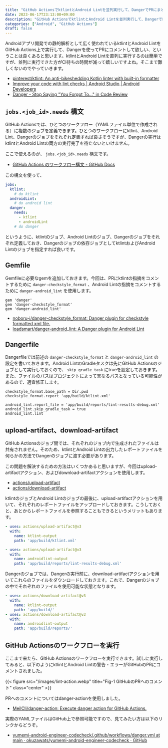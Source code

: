 ```yaml
---
title: "GitHub ActionsでktlintとAndroid Lintを並列実行して、DangerでPRにまとめてコメントする🐝"
date: 2023-06-17T23:13:00+09:00
description: "GitHub ActionsでktlintとAndroid Lintを並列実行して、DangerでPRにまとめてコメントする方法のメモです。"
categories: ["Android", "GitHub Actions"]
draft: false
---
```


Androidアプリ開発での静的解析として広く使われているktlintとAndroid LintをGitHub Actions上で実行して、Dangerを使ってPRにコメントして欲しい、ということは良くあると思います。ktlintとAndroid Lintを直列に実行するのは簡単ですが、並列に実行できた方がCI待ちの時間が減って嬉しいですよね。そこまで難しくないのでやっていきます。

- [pinterest/ktlint: An anti-bikeshedding Kotlin linter with built-in formatter](https://github.com/pinterest/ktlint)
- [Improve your code with lint checks | Android Studio | Android Developers](https://developer.android.com/studio/write/lint)
- [Danger - Stop Saying "You Forgot To…" in Code Review](https://danger.systems/ruby/)

## `jobs.<job_id>.needs` 構文

GitHub Actionsでは、ひとつのワークフロー（YAMLファイル単位で作成される）に複数のジョブを定義できます。ひとつのワークフローにktlint、Android Lint、Dangerのジョブをそれぞれ定義すれば良さそうですが、Dangerの実行はktlintとAndroid Lintの両方の実行完了を待たないといけません。

ここで使えるのが、 `jobs.<job_id>.needs` 構文です。

- [GitHub Actions のワークフロー構文 - GitHub Docs](https://docs.github.com/ja/actions/using-workflows/workflow-syntax-for-github-actions#jobsjob_idneeds)

この構文を使って、

```yaml
jobs:
  ktlint:
    # do ktlint
  androidLint:
    # do android lint
  danger:
    needs:
      - ktlint
      - androidLint
    # do danger
```

というように、ktlintのジョブ、Android Lintのジョブ、Dangerのジョブをそれぞれ定義しておき、Dangerのジョブの依存ジョブとしてktlintおよびAndroid Lintのジョブを指定すれば良いです。

## Gemfile

Gemfileに必要なgemを追加しておきます。今回は、PRにktlintの指摘をコメントするために `danger-checkstyle_format` 、Android Lintの指摘をコメントするために `danger-android_lint` を使用します。

```
gem 'danger'
gem 'danger-checkstyle_format'
gem 'danger-android_lint'
```

- [noboru-i/danger-checkstyle_format: Danger plugin for checkstyle formatted xml file.](https://github.com/noboru-i/danger-checkstyle_format)
- [loadsmart/danger-android_lint: A Danger plugin for Android Lint](https://github.com/loadsmart/danger-android_lint)

## Dangerfile

Dangerfileでは前述の `danger-checkstyle_format` と `danger-android_lint` の設定を書いておきます。Android LintのGradleタスクは先にGitHub Actionsのジョブとして実行しておくので、 `skip_gradle_task` にtrueを設定しておきます。また、ファイルのパスはプロジェクトによって異なるパスとなっている可能性があるので、適宜修正します。

```
checkstyle_format.base_path = Dir.pwd
checkstyle_format.report 'app/build/ktlint.xml'

android_lint.report_file = 'app/build/reports/lint-results-debug.xml'
android_lint.skip_gradle_task = true
android_lint.lint
```

## upload-artifact、download-artifact

GitHub Actionsのジョブ間では、それぞれのジョブ内で生成されたファイルは共有されません。そのため、ktlintとAndroid Lintの出力したレポートファイルを何らかの方法でDangerのジョブに渡す必要があります。

この問題を解決するための方法はいくつかあると思いますが、今回はupload-artifactアクション、およびdownload-artifactアクションを使用します。

- [actions/upload-artifact](https://github.com/actions/upload-artifact)
- [actions/download-artifact](https://github.com/actions/download-artifact)

ktlintのジョブとAndroid Lintのジョブの最後に、upload-artifactアクションを用いて、それぞれのレポートファイルをアップロードしておきます。こうしておくと、あとからレポートファイルを参照することもできるというメリットもあります。

```yaml
- uses: actions/upload-artifact@v3
  with:
    name: ktlint-output
    path: 'app/build/ktlint.xml'
```

```yaml
- uses: actions/upload-artifact@v3
  with:
    name: androidlint-output
    path: 'app/build/reports/lint-results-debug.xml'
```

Dangerのジョブでは、Dangerの実行前に、download-artifactアクションを用いてこれらのファイルをダウンロードしておきます。これで、Dangerのジョブの中でそれぞれのファイルを使用可能な状態となります。

```yaml
- uses: actions/download-artifact@v3
  with:
    name: ktlint-output
    path: 'app/build/'
- uses: actions/download-artifact@v3
  with:
    name: androidlint-output
    path: 'app/build/reports/'
```

## GitHub Actionsのワークフローを実行

ここまで来たら、GitHub Actionsのワークフローを実行できます。試しに実行してみると、以下のようにktlintとAndroid Lintの警告・エラーがGitHubのPRにコメントされました。

{{< figure src="/images/lint-action.webp" title="Fig-1 GitHubのPRへのコメント" class="center" >}}

PRへのコメントについてはdanger-actionを使用しました。

- [MeilCli/danger-action: Execute danger action for GitHub Actions.](https://github.com/MeilCli/danger-action)

実際のYAMLファイルはGitHub上で参照可能ですので、見てみたい方は以下のリンクからどうぞ。

- [yumemi-android-engineer-codecheck/.github/workflows/danger.yml at main · okuzawats/yumemi-android-engineer-codecheck · GitHub](https://github.com/okuzawats/yumemi-android-engineer-codecheck/blob/main/.github/workflows/danger.yml)
